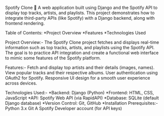 Spotify Clone 🎵
A web application built using Django and the Spotify API to display top tracks, artists, and playlists. This project demonstrates how to integrate third-party APIs (like Spotify) with a Django backend, along with frontend rendering.


Table of Contents:
*Project Overview
*Features
*Technologies Used




Project Overview:-
The Spotify Clone project fetches and displays real-time information such as top tracks, artists, and playlists using the Spotify API. The goal is to practice API integration and create a functional web interface to mimic some features of the Spotify platform.


Features:-
Fetch and display top artists and their details (images, names).
View popular tracks and their respective albums.
User authentication using OAuth2 for Spotify.
Responsive UI design for a smooth user experience across devices.



Technologies Used:-
*Backend: Django (Python)
*Frontend: HTML, CSS, JavaScript
*API: Spotify Web API (via RapidAPI)
*Database: SQLite (default Django database)
*Version Control: Git, GitHub
*Installation
Prerequisites:-
Python 3.x
Git
A Spotify Developer account (for API keys)
